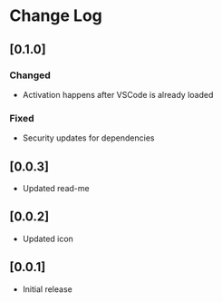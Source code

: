 # Change Log

## [0.1.0]

### Changed
- Activation happens after VSCode is already loaded

### Fixed
- Security updates for dependencies

## [0.0.3]

- Updated read-me

## [0.0.2]

- Updated icon

## [0.0.1]

- Initial release
